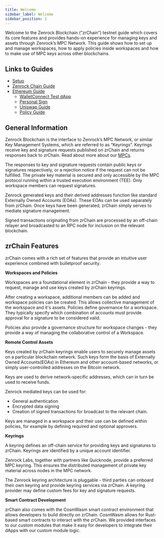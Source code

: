 ```yaml
---
title: Welcome 
sidebar_label: Welcome
sidebar_position: 1
---
```


Welcome to the Zenrock Blockchain (”zrChain”) testnet guide which covers its core features and provides hands-on experience for managing keys and assets through Zenrock’s MPC Network. This guide shows how to set up and manage workspaces, how to apply policies inside workspaces and how to make use of MPC keys across other blockchains. 

## Links to Guides

- [Setuo](setup.md)
- [Zenrock Chain Guide](zenrock-guide.md)
- [Ethereum Guide](../testnet-guides/explore-ethereum/_category_.json)
    - [WalletConnect Test dApp](../testnet-guides/explore-ethereum/walletConnect.md)
    - [Personal Sign](../testnet-guides/explore-ethereum/personal-sign.md)
    - [Uniswap Guide](../testnet-guides/explore-ethereum/uniswap.md)
    - [Policy Guide](../testnet-guides/explore-ethereum/policy-swap.md)

## General Information

Zenrock Blockchain is the interface to Zenrock’s MPC Network, or similar Key Management Systems, which are referred to as “Keyrings”. Keyrings receive key and signature requests published on zrChain and returns responses back to zrChain. Read about more about our [MPCs](../mpc.md).

The responses to key and signature requests contain public keys or signatures respectively, or a rejection notice if the request can not be fulfilled. The private key material is secured and only accessible by the MPC protocol running within a trusted execution environment (TEE). Only workspace members can request signatures. 

Zenrock generated keys and their derived addresses function like standard Externally Owned Accounts (EOAs). These EOAs can be used separately from zrChain. Once keys have been generated, zrChain simply serves to mediate signature management.

Signed transactions originating from zrChain are processed by an off-chain relayer and broadcasted to an RPC node for inclusion on the relevant blockchain.

## zrChain Features

zrChain comes with a rich set of features that provide an intuitive user experience combined with bulletproof security.

**Workspaces and Policies**

Workspaces are a foundational element in zrChain - they provide a way to request, manage and use keys created by zrChain keyrings.

After creating a workspace, additional members can be added and workspace policies can be created. This allows collective management of the workspace and it's assets.
Policies define governance for a workspace. They typically specify which combination of accounts must provide approval for a signature to be considered valid.

Policies also provide a governance structure for workspace changes - they provide a way of managing the collaborative control of a Workspace.

**Remote Control Assets**

Keys created by zrChain keyrings enable users to securely manage assets on a particular blockchain network. Such keys form the basis of Externally Owned Accounts(EOAs) in Ethereum and other account-based networks, or simply user-controlled addresses on the Bitcoin network.

Keys are used to derive network-specific addresses, which can in turn be used to receive funds.

Zenrock mediated keys can be used for:

- General authentication
- Encrypted data signing
- Creation of signed transactions for broadcast to the relevant chain.

Keys are managed in a workspace and their use can be defined within policies, for example by defining required and optional approvers. 

**Keyrings**

A keyring defines an off-chain service for providing keys and signatures to zrChain. Keyrings are identified by a unique account identifier.

Zenrock Labs, together with partners like Quicknode, provide a preferred MPC keyring. This ensures the distributed management of private key material across nodes in the MPC network.

The Zenrock keyring architecture is pluggable - third parties can onboard their own keyring and provide keyring services via zrChain. A keyring provider may define custom fees for key and signature requests.

**Smart Contract Development**

zrChain also comes with the CosmWasm smart contract environment that allows developers to build directly on zrChain. CosmWasm allows for Rust-based smart contracts to interact with the zrChain. We provided interfaces to our custom modules that make it easy for developers to integrate their dApps with our custom module logic.
